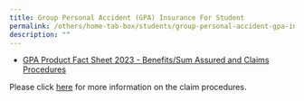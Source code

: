 ```yaml
---
title: Group Personal Accident (GPA) Insurance For Student
permalink: /others/home-tab-box/students/group-personal-accident-gpa-insurance-for-student/
description: ""
---
```

<ul>
<!--<li><a href="https://drive.google.com/file/d/1gJiuiBuSuVek2PuPSt5ANi45bXo0C4rg/view?usp=sharing">GPA Product Fact Sheet 2022 -&nbsp;Benefits/Sum Assured and Claims Procedures</a>&nbsp;</li>
--><li><a href="https://drive.google.com/file/d/1QaCqak20ahcmlQ3BVbrrZq3eoZ_Hq-40/view?usp=drive_link">GPA Product Fact Sheet 2023 -&nbsp;Benefits/Sum Assured and Claims Procedures</a>&nbsp;</li>
</ul>
<p>Please click&nbsp;<a href="https://mhcasia.com/managedcare/0-uploads/2019/Student%20GPA%20User%20Guide%20-%20Parent.pdf">here</a>&nbsp;for more information on the claim procedures.&nbsp;</p>